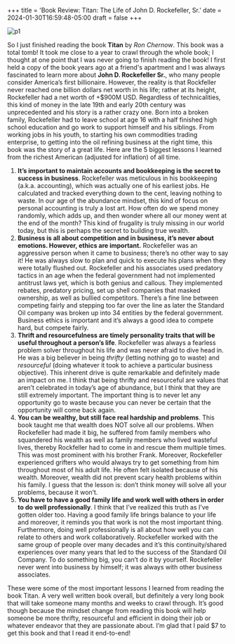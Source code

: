 +++
title = 'Book Review: Titan: The Life of John D. Rockefeller, Sr.'
date = 2024-01-30T16:59:48-05:00
draft = false
+++

![p1](/blog/20240130_BR_Titan/cover.png)

So I just finished reading the book **Titan** by *Ron Chernow*. This book was a total tomb! It took me close to a year to crawl through the whole book; I thought at one point that I was never going to finish reading the book! I first held a copy of the book years ago at a friend's apartment and I was always fascinated to learn more about **John D. Rockefeller Sr.**, who many people consider America’s first billionaire. However, the reality is that Rockfeller never reached one billion dollars net worth in his life; rather at its height, Rockefeller had a net worth of +$900M USD. Regardless of technicalities, this kind of money in the late 19th and early 20th century was unprecedented and his story is a rather crazy one. Born into a broken family, Rockefeller had to leave school at age 16 with a half finished high school education and go work to support himself and his siblings. From working jobs in his youth, to starting his own commodities trading enterprise, to getting into the oil refining business at the right time, this book was the story of a great life. Here are the 5 biggest lessons I learned from the richest American (adjusted for inflation) of all time. 


1. **It’s important to maintain accounts and bookkeeping is the secret to success in business**. Rockefeller was meticulous in his bookkeeping (a.k.a. accounting), which was actually one of his earliest jobs. He calculated and tracked everything down to the cent, leaving nothing to waste. In our age of the abundance mindset, this kind of focus on personal accounting is truly a lost art. How often do we spend money randomly, which adds up, and then wonder where all our money went at the end of the month? This kind of frugality is truly missing in our world today, but this is perhaps the secret to building true wealth.
2. **Business is all about competition and in business, it’s never about emotions. However, ethics are important.** Rockefeller was an aggressive person when it came to business; there’s no other way to say it! He was always slow to plan and quick to execute his plans when they were totally flushed out. Rockefeller and his associates used predatory tactics in an age when the federal government had not implemented antitrust laws yet, which is both genius and callous. They implemented rebates, predatory pricing, set up shell companies that masked ownership, as well as bullied competitors. There’s a fine line between competing fairly and stepping too far over the line as later the Standard Oil company was broken up into 34 entities by the federal government. Business ethics is important and it’s always a good idea to compete hard, but compete fairly.
3. **Thrift and resourcefulness are timely personality traits that will be useful throughout a person’s life**. Rockefeller was always a fearless problem solver throughout his life and was never afraid to dive head in. He was a big believer in being *thrifty* (letting nothing go to waste) and *resourceful* (doing whatever it took to achieve a particular business objective). This inherent drive is quite remarkable and definitely made an impact on me. I think that being thrifty and resourceful are values that aren’t celebrated in today’s age of abundance, but I think that they are still extremely important. The important thing is to never let any opportunity go to waste because you can never be certain that the opportunity will come back again.
4. **You can be wealthy, but still face real hardship and problems**. This book taught me that wealth does NOT solve all our problems. When Rockefeller had made it big, he suffered from family members who squandered his wealth as well as family members who lived wasteful lives, thereby Rockfeller had to come in and rescue them multiple times. This was most prominent with his brother Frank. Moreover, Rockefeller experienced grifters who would always try to get something from him throughout most of his adult life. He often felt isolated because of his wealth. Moreover, wealth did not prevent scary health problems within his family. I guess that the lesson is: don’t think money will solve all your problems, because it won’t.
5. **You have to have a good family life and work well with others in order to do well professionally**. I think that I’ve realized this truth as I’ve gotten older too. Having a good family life brings balance to your life and moreover, it reminds you that work is not the most important thing. Furthermore, doing well professionally is all about how well you can relate to others and work collaboratively. Rockefeller worked with the same group of people over many decades and it’s this continuity/shared experiences over many years that led to the success of the Standard Oil Company. To do something big, you can’t do it by yourself. Rockefeller never went into business by himself; it was always with other business associates.


These were some of the most important lessons I learned from reading the book Titan. A very well written book overall, but definitely a very long book that will take someone many months and weeks to crawl through. It’s good though because the mindset change from reading this book will help someone be more thrifty, resourceful and efficient in doing their job or whatever endeavor that they are passionate about. I’m glad that I paid $7 to get this book and that I read it end-to-end!
